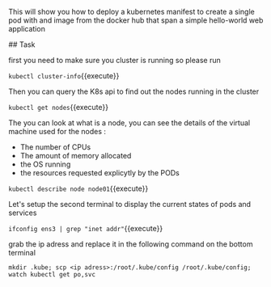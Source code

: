 This will show you how to deploy a kubernetes manifest to create a single pod with and image from the docker hub that span a simple hello-world web application

## Task

first you need to make sure you cluster is running so please run

`kubectl cluster-info`{{execute}}


Then you can query the K8s api to find out the nodes running in the cluster

`kubectl get nodes`{{execute}}

The you can look at what is a node, you can see the details of the virtual machine used for the nodes : 
* The number of CPUs
* The amount of memory allocated
* the OS running 
* the resources requested explicytly by the PODs 


`kubectl describe node node01`{{execute}}

Let's setup the second terminal to display the current states of pods and services

`ifconfig ens3 | grep "inet addr"`{{execute}}

grab the ip adress and replace it in the following command on the bottom terminal

`mkdir .kube; scp <ip adress>:/root/.kube/config /root/.kube/config; watch kubectl get po,svc`
